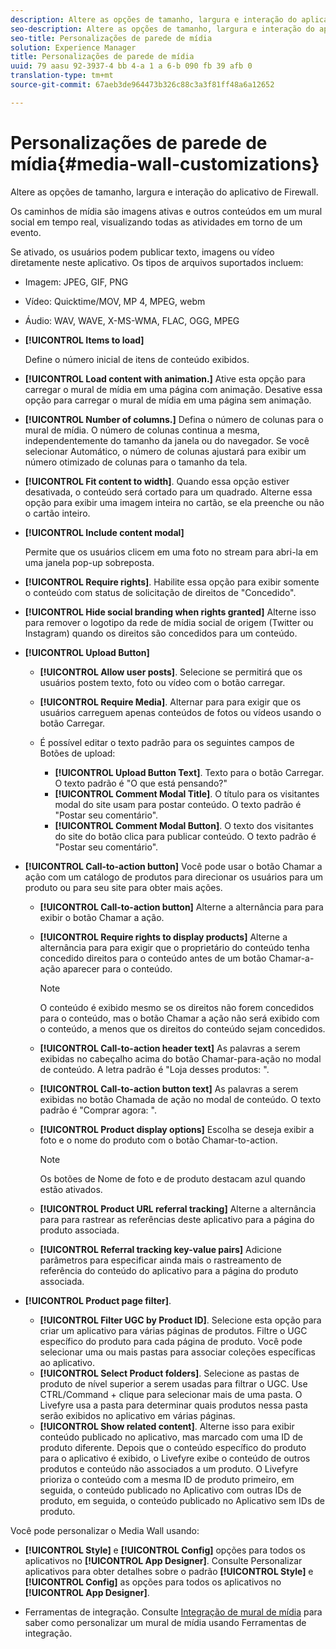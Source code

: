 ```yaml
---
description: Altere as opções de tamanho, largura e interação do aplicativo de Firewall.
seo-description: Altere as opções de tamanho, largura e interação do aplicativo de Firewall.
seo-title: Personalizações de parede de mídia
solution: Experience Manager
title: Personalizações de parede de mídia
uuid: 79 aasu 92-3937-4 bb 4-a 1 a 6-b 090 fb 39 afb 0
translation-type: tm+mt
source-git-commit: 67aeb3de964473b326c88c3a3f81ff48a6a12652

---
```



# Personalizações de parede de mídia{#media-wall-customizations}

Altere as opções de tamanho, largura e interação do aplicativo de Firewall.



Os caminhos de mídia são imagens ativas e outros conteúdos em um mural social em tempo real, visualizando todas as atividades em torno de um evento.

Se ativado, os usuários podem publicar texto, imagens ou vídeo diretamente neste aplicativo. Os tipos de arquivos suportados incluem:

* Imagem: JPEG, GIF, PNG
* Vídeo: Quicktime/MOV, MP 4, MPEG, webm
* Áudio: WAV, WAVE, X-MS-WMA, FLAC, OGG, MPEG

* **[!UICONTROL Items to load]**

   Define o número inicial de itens de conteúdo exibidos.

* **[!UICONTROL Load content with animation.]** Ative esta opção para carregar o mural de mídia em uma página com animação. Desative essa opção para carregar o mural de mídia em uma página sem animação.
* **[!UICONTROL Number of columns.]** Defina o número de colunas para o mural de mídia. O número de colunas continua a mesma, independentemente do tamanho da janela ou do navegador. Se você selecionar Automático, o número de colunas ajustará para exibir um número otimizado de colunas para o tamanho da tela.
* **[!UICONTROL Fit content to width]**. Quando essa opção estiver desativada, o conteúdo será cortado para um quadrado. Alterne essa opção para exibir uma imagem inteira no cartão, se ela preenche ou não o cartão inteiro.
* **[!UICONTROL Include content modal]**

   Permite que os usuários clicem em uma foto no stream para abri-la em uma janela pop-up sobreposta.

* **[!UICONTROL Require rights]**. Habilite essa opção para exibir somente o conteúdo com status de solicitação de direitos de &quot;Concedido&quot;.
* **[!UICONTROL Hide social branding when rights granted]** Alterne isso para remover o logotipo da rede de mídia social de origem (Twitter ou Instagram) quando os direitos são concedidos para um conteúdo.

* **[!UICONTROL Upload Button]**

   * **[!UICONTROL Allow user posts]**. Selecione se permitirá que os usuários postem texto, foto ou vídeo com o botão carregar.
   * **[!UICONTROL Require Media]**. Alternar para para exigir que os usuários carreguem apenas conteúdos de fotos ou vídeos usando o botão Carregar.
   * É possível editar o texto padrão para os seguintes campos de Botões de upload:

      * **[!UICONTROL Upload Button Text]**. Texto para o botão Carregar. O texto padrão é &quot;O que está pensando?&quot;
      * **[!UICONTROL Comment Modal Title]**. O título para os visitantes modal do site usam para postar conteúdo. O texto padrão é &quot;Postar seu comentário&quot;.
      * **[!UICONTROL Comment Modal Button]**. O texto dos visitantes do site do botão clica para publicar conteúdo. O texto padrão é &quot;Postar seu comentário&quot;.

* **[!UICONTROL Call-to-action button]** Você pode usar o botão Chamar a ação com um catálogo de produtos para direcionar os usuários para um produto ou para seu site para obter mais ações.

   * **[!UICONTROL Call-to-action button]** Alterne a alternância para para exibir o botão Chamar a ação.
   * **[!UICONTROL Require rights to display products]** Alterne a alternância para para exigir que o proprietário do conteúdo tenha concedido direitos para o conteúdo antes de um botão Chamar-a-ação aparecer para o conteúdo.

      >[!NOTE]
      >
      >O conteúdo é exibido mesmo se os direitos não forem concedidos para o conteúdo, mas o botão Chamar a ação não será exibido com o conteúdo, a menos que os direitos do conteúdo sejam concedidos.

   * **[!UICONTROL Call-to-action header text]** As palavras a serem exibidas no cabeçalho acima do botão Chamar-para-ação no modal de conteúdo. A letra padrão é &quot;Loja desses produtos: &quot;.
   * **[!UICONTROL Call-to-action button text]** As palavras a serem exibidas no botão Chamada de ação no modal de conteúdo. O texto padrão é &quot;Comprar agora: &quot;.
   * **[!UICONTROL Product display options]** Escolha se deseja exibir a foto e o nome do produto com o botão Chamar-to-action.

      >[!NOTE]
      >
      >Os botões de Nome de foto e de produto destacam azul quando estão ativados.

   * **[!UICONTROL Product URL referral tracking]** Alterne a alternância para para rastrear as referências deste aplicativo para a página do produto associada.
   * **[!UICONTROL Referral tracking key-value pairs]** Adicione parâmetros para especificar ainda mais o rastreamento de referência do conteúdo do aplicativo para a página do produto associada.

* **[!UICONTROL Product page filter]**.
   * **[!UICONTROL Filter UGC by Product ID]**. Selecione esta opção para criar um aplicativo para várias páginas de produtos. Filtre o UGC específico do produto para cada página de produto. Você pode selecionar uma ou mais pastas para associar coleções específicas ao aplicativo.
   * **[!UICONTROL Select Product folders]**. Selecione as pastas de produto de nível superior a serem usadas para filtrar o UGC. Use CTRL/Command + clique para selecionar mais de uma pasta. O Livefyre usa a pasta para determinar quais produtos nessa pasta serão exibidos no aplicativo em várias páginas.
   * **[!UICONTROL Show related content]**. Alterne isso para exibir conteúdo publicado no aplicativo, mas marcado com uma ID de produto diferente. Depois que o conteúdo específico do produto para o aplicativo é exibido, o Livefyre exibe o conteúdo de outros produtos e conteúdo não associados a um produto. O Livefyre prioriza o conteúdo com a mesma ID de produto primeiro, em seguida, o conteúdo publicado no Aplicativo com outras IDs de produto, em seguida, o conteúdo publicado no Aplicativo sem IDs de produto.

Você pode personalizar o Media Wall usando:

* **[!UICONTROL Style]** e **[!UICONTROL Config]** opções para todos os aplicativos no **[!UICONTROL App Designer]**. Consulte Personalizar aplicativos para obter detalhes sobre o padrão **[!UICONTROL Style]** e **[!UICONTROL Config]** as opções para todos os aplicativos no **[!UICONTROL App Designer]**.

* Ferramentas de integração. Consulte [Integração de mural de mídia](/help/implementation/c-app-integrations/c-media-wall-integration.md) para saber como personalizar um mural de mídia usando Ferramentas de integração.

